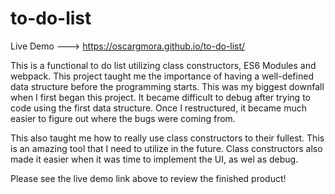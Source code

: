 # to-do-list

Live Demo ---> https://oscargmora.github.io/to-do-list/

This is a functional to do list utilizing class constructors, ES6 Modules and webpack. This project taught me the importance of having a well-defined data structure before the programming starts. This was my biggest downfall when I first began this project. It became difficult to debug after trying to code using the first data structure. Once I restructured, it became much easier to figure out where the bugs were coming from.

This also taught me how to really use class constructors to their fullest. This is an amazing tool that I need to utilize in the future. Class constructors also made it easier when it was time to implement the UI, as wel as debug.

Please see the live demo link above to review the finished product!
